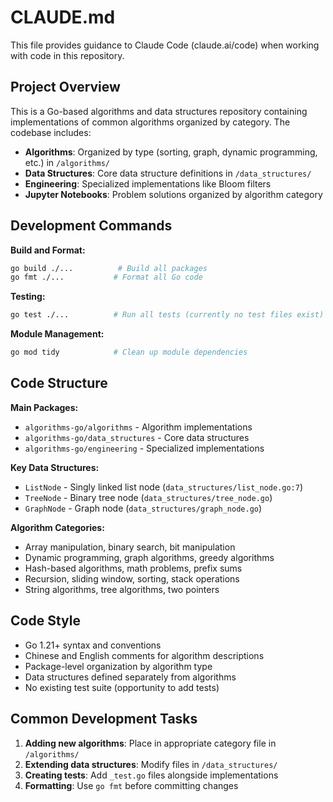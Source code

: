 # CLAUDE.md

This file provides guidance to Claude Code (claude.ai/code) when working with code in this repository.

## Project Overview

This is a Go-based algorithms and data structures repository containing implementations of common algorithms organized by category. The codebase includes:

- **Algorithms**: Organized by type (sorting, graph, dynamic programming, etc.) in `/algorithms/`
- **Data Structures**: Core data structure definitions in `/data_structures/`
- **Engineering**: Specialized implementations like Bloom filters
- **Jupyter Notebooks**: Problem solutions organized by algorithm category

## Development Commands

**Build and Format:**
```bash
go build ./...          # Build all packages
go fmt ./...           # Format all Go code
```

**Testing:**
```bash
go test ./...          # Run all tests (currently no test files exist)
```

**Module Management:**
```bash
go mod tidy            # Clean up module dependencies
```

## Code Structure

**Main Packages:**
- `algorithms-go/algorithms` - Algorithm implementations
- `algorithms-go/data_structures` - Core data structures
- `algorithms-go/engineering` - Specialized implementations

**Key Data Structures:**
- `ListNode` - Singly linked list node (`data_structures/list_node.go:7`)
- `TreeNode` - Binary tree node (`data_structures/tree_node.go`)
- `GraphNode` - Graph node (`data_structures/graph_node.go`)

**Algorithm Categories:**
- Array manipulation, binary search, bit manipulation
- Dynamic programming, graph algorithms, greedy algorithms  
- Hash-based algorithms, math problems, prefix sums
- Recursion, sliding window, sorting, stack operations
- String algorithms, tree algorithms, two pointers

## Code Style

- Go 1.21+ syntax and conventions
- Chinese and English comments for algorithm descriptions
- Package-level organization by algorithm type
- Data structures defined separately from algorithms
- No existing test suite (opportunity to add tests)

## Common Development Tasks

1. **Adding new algorithms**: Place in appropriate category file in `/algorithms/`
2. **Extending data structures**: Modify files in `/data_structures/`
3. **Creating tests**: Add `_test.go` files alongside implementations
4. **Formatting**: Use `go fmt` before committing changes